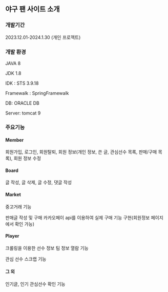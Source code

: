 ## 야구 팬 사이트 소개

### 개발기간
2023.12.01-2024.1.30 (개인 프로젝트)

### 개발 환경
JAVA 8

JDK 1.8

IDK : STS 3.9.18

Framewalk : SpringFramewalk

DB: ORACLE DB

Server: tomcat 9

### 주요기능
#### Member
회원가입, 로그인, 회원탈퇴, 회원 정보(개인 정보, 쓴 글, 관심선수 목록, 판매/구매 목록), 회원 정보 수정

#### Board
글 작성, 글 삭제, 글 수정, 댓글 작성 

#### Market
중고거래 기능

판매글 작성 및 구매
카카오페이 api를 이용하여 실제 구매 기능 구현(회원정보 페이지에서 확인 가능)


#### Player
크롤링을 이용한 선수 정보 팀 정보 열람 기능

관심 선수 스크랩 기능

#### 그 외
인기글, 인기 관심선수 확인 기능



